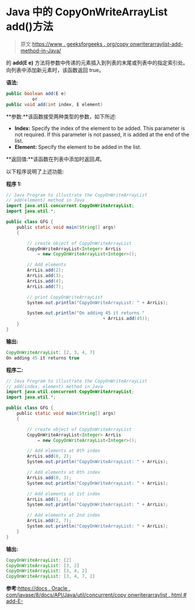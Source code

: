 # Java 中的 CopyOnWriteArrayList add()方法

> 原文:[https://www . geeksforgeeks . org/copy onwriterarraylist-add-method-in-Java/](https://www.geeksforgeeks.org/copyonwritearraylist-add-method-in-java/)

的 **add(E e)** 方法将参数中传递的元素插入到列表的末尾或列表中的指定索引处。向列表中添加新元素时，该函数返回 true。

**语法:**

```java
public boolean add(E e)
          or
public void add(int index, E element)

```

**参数:**该函数接受两种类型的参数，如下所述:

*   **Index:** Specify the index of the element to be added. This parameter is not required. If this parameter is not passed, it is added at the end of the list.
*   **Element:** Specify the element to be added in the list.

**返回值:**该函数在列表中添加时返回*真*。

以下程序说明了上述功能:

**程序 1:**

```java
// Java Program to illustrate the CopyOnWriteArrayList
// add(element) method in Java
import java.util.concurrent.CopyOnWriteArrayList;
import java.util.*;

public class GFG {
    public static void main(String[] args)
    {

        // create object of CopyOnWriteArrayList
        CopyOnWriteArrayList<Integer> ArrLis
            = new CopyOnWriteArrayList<Integer>();

        // Add elements
        ArrLis.add(2);
        ArrLis.add(3);
        ArrLis.add(4);
        ArrLis.add(7);

        // print CopyOnWriteArrayList
        System.out.println("CopyOnWriteArrayList: " + ArrLis);

        System.out.println("On adding 45 it returns " 
                                     + ArrLis.add(45));
    }
}
```

**输出:**

```java
CopyOnWriteArrayList: [2, 3, 4, 7]
On adding 45 it returns true

```

**程序二:**

```java
// Java Program to illustrate the CopyOnWriteArrayList
// add(index, element) method in Java
import java.util.concurrent.CopyOnWriteArrayList;
import java.util.*;

public class GFG {
    public static void main(String[] args)
    {

        // create object of CopyOnWriteArrayList
        CopyOnWriteArrayList<Integer> ArrLis
            = new CopyOnWriteArrayList<Integer>();

        // Add elements at 0th index
        ArrLis.add(0, 2);
        System.out.println("CopyOnWriteArrayList: " + ArrLis);

        // Add elements at 0th index
        ArrLis.add(0, 3);
        System.out.println("CopyOnWriteArrayList: " + ArrLis);

        // Add elements at 1st index
        ArrLis.add(1, 4);
        System.out.println("CopyOnWriteArrayList: " + ArrLis);

        // Add elements at 2nd index
        ArrLis.add(2, 7);
        System.out.println("CopyOnWriteArrayList: " + ArrLis);
    }
}
```

**输出:**

```java
CopyOnWriteArrayList: [2]
CopyOnWriteArrayList: [3, 2]
CopyOnWriteArrayList: [3, 4, 2]
CopyOnWriteArrayList: [3, 4, 7, 2]

```

**参考:**[https://docs . Oracle . com/javase/8/docs/API/Java/util/concurrent/copy onwriterarraylist . html # add-E-](https://docs.oracle.com/javase/8/docs/api/java/util/concurrent/CopyOnWriteArrayList.html#add-E-)